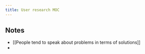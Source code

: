 ```yaml
---
title: User research MOC
---
```


## Notes
- [[People tend to speak about problems in terms of solutions]]
- 